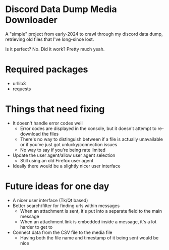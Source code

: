 # Discord Data Dump Media Downloader
A "simple" project from early-2024 to crawl through my discord data dump, retrieving old files that I've long-since lost.

Is it perfect? No. Did it work? Pretty much yeah.

# Required packages
- urllib3
- requests

# Things that need fixing
- It doesn't handle error codes well
  - Error codes are displayed in the console, but it doesn't attempt to re-download the files
  - There's no way to distinguish between if a file is actually unavailable or if you've just got unlucky/connection issues
  - No way to say if you're being rate limited
- Update the user agent/allow user agent selection
  - Still using an old Firefox user agent
- Ideally there would be a slightly nicer user interface

# Future ideas for one day
- A nicer user interface (Tk/Qt based)
- Better search/filter for finding urls within messages
  - When an attachment is sent, it's put into a separate field to the main message
  - When an attachment link is embedded inside a message, it's a lot harder to get to
- Connect data from the CSV file to the media file
  - Having both the file name and timestamp of it being sent would be nice